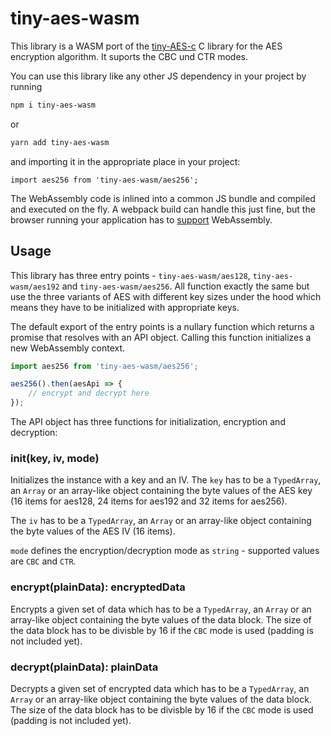 # tiny-aes-wasm

This library is a WASM port of the [tiny-AES-c](https://github.com/kokke/tiny-AES-c) C library
for the AES encryption algorithm. It suports the CBC und CTR modes.

You can use this library like any other JS dependency in your project by running
```sh
npm i tiny-aes-wasm
```
or
```sh
yarn add tiny-aes-wasm
```

and importing it in the appropriate place in your project:
```
import aes256 from 'tiny-aes-wasm/aes256';
```

The WebAssembly code is inlined into a common JS bundle and compiled and executed on the fly.
A webpack build can handle this just fine, but the browser running your application has to [support](https://caniuse.com/#feat=wasm)
WebAssembly.

## Usage

This library has three entry points - `tiny-aes-wasm/aes128`, `tiny-aes-wasm/aes192` and `tiny-aes-wasm/aes256`.
All function exactly the same but use the three variants of AES with different key sizes under the hood which means
they have to be initialized with appropriate keys.

The default export of the entry points is a nullary function which returns a promise that resolves with an API object.
Calling this function initializes a new WebAssembly context.

```js
import aes256 from 'tiny-aes-wasm/aes256';

aes256().then(aesApi => {
    // encrypt and decrypt here
});
```

The API object has three functions for initialization, encryption and decryption:

### init(key, iv, mode)

Initializes the instance with a key and an IV. The `key` has to be a `TypedArray`, an `Array` or an array-like object
containing the byte values of the AES key (16 items for aes128, 24 items for aes192 and 32 items for aes256).

The `iv` has to be a `TypedArray`, an `Array` or an array-like object containing the byte values of the AES IV (16 items).

`mode` defines the encryption/decryption mode as `string` - supported values are `CBC` and `CTR`.

### encrypt(plainData): encryptedData

Encrypts a given set of data which has to be a `TypedArray`, an `Array` or an array-like object containing the byte values
of the data block. The size of the data block has to be divisble by 16 if the `CBC` mode is used (padding is not included yet).

### decrypt(plainData): plainData

Decrypts a given set of encrypted data which has to be a `TypedArray`, an `Array` or an array-like object containing the byte values
of the data block. The size of the data block has to be divisble by 16 if the `CBC` mode is used (padding is not included yet).